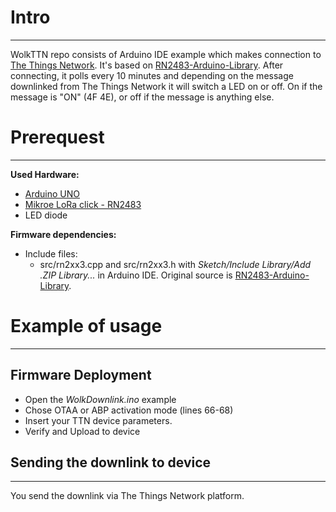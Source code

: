 # Intro
--------
WolkTTN repo consists of Arduino IDE example which makes connection to [The Things Network](https://www.thethingsnetwork.org/). It's based on [RN2483-Arduino-Library](https://github.com/jpmeijers/RN2483-Arduino-Library). After connecting, it polls every 10 minutes and depending on the message downlinked from The Things Network it will switch a LED on or off. On if the message is "ON" (4F 4E), or off if the message is anything else.

# Prerequest
-----
**Used Hardware:**

 * [Arduino UNO](https://store.arduino.cc/usa/arduino-uno-rev3)
 * [Mikroe LoRa click - RN2483](https://www.mikroe.com/lora-rf-click)
 *	LED diode

**Firmware dependencies:**

* Include files:
   * src/rn2xx3.cpp and src/rn2xx3.h with *Sketch/Include Library/Add .ZIP Library...* in Arduino IDE. Original source is [RN2483-Arduino-Library](https://github.com/jpmeijers/RN2483-Arduino-Library).

# Example of usage
------

## Firmware Deployment

* Open the *WolkDownlink.ino* example
* Chose OTAA or ABP activation mode (lines 66-68)
* Insert your TTN device parameters.
* Verify and Upload to device

## Sending the downlink to device
------

You send the downlink via The Things Network platform.
